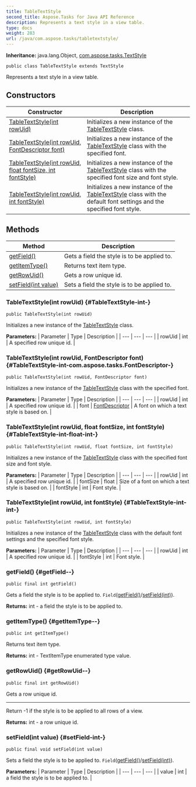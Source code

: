 ```yaml
---
title: TableTextStyle
second_title: Aspose.Tasks for Java API Reference
description: Represents a text style in a view table.
type: docs
weight: 283
url: /java/com.aspose.tasks/tabletextstyle/
---
```


**Inheritance:**
java.lang.Object, [com.aspose.tasks.TextStyle](../../com.aspose.tasks/textstyle)
```
public class TableTextStyle extends TextStyle
```

Represents a text style in a view table.
## Constructors

| Constructor | Description |
| --- | --- |
| [TableTextStyle(int rowUid)](#TableTextStyle-int-) | Initializes a new instance of the [TableTextStyle](../../com.aspose.tasks/tabletextstyle) class. |
| [TableTextStyle(int rowUid, FontDescriptor font)](#TableTextStyle-int-com.aspose.tasks.FontDescriptor-) | Initializes a new instance of the [TableTextStyle](../../com.aspose.tasks/tabletextstyle) class with the specified font. |
| [TableTextStyle(int rowUid, float fontSize, int fontStyle)](#TableTextStyle-int-float-int-) | Initializes a new instance of the [TableTextStyle](../../com.aspose.tasks/tabletextstyle) class with the specified font size and font style. |
| [TableTextStyle(int rowUid, int fontStyle)](#TableTextStyle-int-int-) | Initializes a new instance of the [TableTextStyle](../../com.aspose.tasks/tabletextstyle) class with the default font settings and the specified font style. |
## Methods

| Method | Description |
| --- | --- |
| [getField()](#getField--) | Gets a field the style is to be applied to. |
| [getItemType()](#getItemType--) | Returns text item type. |
| [getRowUid()](#getRowUid--) | Gets a row unique id. |
| [setField(int value)](#setField-int-) | Sets a field the style is to be applied to. |
### TableTextStyle(int rowUid) {#TableTextStyle-int-}
```
public TableTextStyle(int rowUid)
```


Initializes a new instance of the [TableTextStyle](../../com.aspose.tasks/tabletextstyle) class.

**Parameters:**
| Parameter | Type | Description |
| --- | --- | --- |
| rowUid | int | A specified row unique id. |

### TableTextStyle(int rowUid, FontDescriptor font) {#TableTextStyle-int-com.aspose.tasks.FontDescriptor-}
```
public TableTextStyle(int rowUid, FontDescriptor font)
```


Initializes a new instance of the [TableTextStyle](../../com.aspose.tasks/tabletextstyle) class with the specified font.

**Parameters:**
| Parameter | Type | Description |
| --- | --- | --- |
| rowUid | int | A specified row unique id. |
| font | [FontDescriptor](../../com.aspose.tasks/fontdescriptor) | A font on which a text style is based on. |

### TableTextStyle(int rowUid, float fontSize, int fontStyle) {#TableTextStyle-int-float-int-}
```
public TableTextStyle(int rowUid, float fontSize, int fontStyle)
```


Initializes a new instance of the [TableTextStyle](../../com.aspose.tasks/tabletextstyle) class with the specified font size and font style.

**Parameters:**
| Parameter | Type | Description |
| --- | --- | --- |
| rowUid | int | A specified row unique id. |
| fontSize | float | Size of a font on which a text style is based on. |
| fontStyle | int | Font style. |

### TableTextStyle(int rowUid, int fontStyle) {#TableTextStyle-int-int-}
```
public TableTextStyle(int rowUid, int fontStyle)
```


Initializes a new instance of the [TableTextStyle](../../com.aspose.tasks/tabletextstyle) class with the default font settings and the specified font style.

**Parameters:**
| Parameter | Type | Description |
| --- | --- | --- |
| rowUid | int | A specified row unique id. |
| fontStyle | int | Font style. |

### getField() {#getField--}
```
public final int getField()
```


Gets a field the style is to be applied to. `Field`([getField()](../../com.aspose.tasks/tabletextstyle\#getField--)/[setField(int)](../../com.aspose.tasks/tabletextstyle\#setField-int-)).

**Returns:**
int - a field the style is to be applied to.
### getItemType() {#getItemType--}
```
public int getItemType()
```


Returns text item type.

**Returns:**
int - TextItemType enumerated type value.
### getRowUid() {#getRowUid--}
```
public final int getRowUid()
```


Gets a row unique id.

--------------------

Return -1 if the style is to be applied to all rows of a view.

**Returns:**
int - a row unique id.
### setField(int value) {#setField-int-}
```
public final void setField(int value)
```


Sets a field the style is to be applied to. `Field`([getField()](../../com.aspose.tasks/tabletextstyle\#getField--)/[setField(int)](../../com.aspose.tasks/tabletextstyle\#setField-int-)).

**Parameters:**
| Parameter | Type | Description |
| --- | --- | --- |
| value | int | a field the style is to be applied to. |

